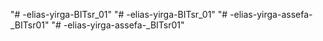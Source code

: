 "# -elias-yirga-BITsr_01" 
"# -elias-yirga-BITsr_01" 
"# -elias-yirga-assefa-_BITsr01" 
"# -elias-yirga-assefa-_BITsr01" 
